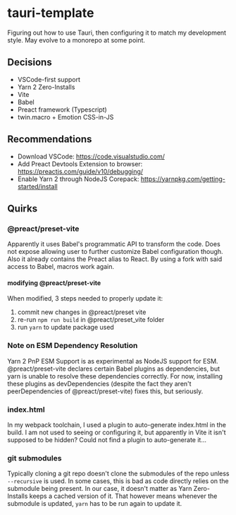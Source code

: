 # tauri-template

Figuring out how to use Tauri, then configuring it to match my development style. May evolve to a monorepo at some point.

## Decisions

- VSCode-first support
- Yarn 2 Zero-Installs
- Vite
- Babel
- Preact framework (Typescript)
- twin.macro + Emotion CSS-in-JS

## Recommendations

- Download VSCode: <https://code.visualstudio.com/>
- Add Preact Devtools Extension to browser: <https://preactjs.com/guide/v10/debugging/>
- Enable Yarn 2 through NodeJS Corepack: <https://yarnpkg.com/getting-started/install>

## Quirks

### @preact/preset-vite

Apparently it uses Babel's programmatic API to transform the code. Does not expose allowing user to further customize Babel configuration though. Also it already contains the Preact alias to React. By using a fork with said access to Babel, macros work again.

#### modifying @preact/preset-vite

When modified, 3 steps needed to properly update it:

1. commit new changes in @preact/preset vite
2. re-run `npm run build` in @preact/preset_vite folder
3. run `yarn` to update package used

### Note on ESM Dependency Resolution

Yarn 2 PnP ESM Support is as experimental as NodeJS support for ESM. @preact/preset-vite declares certain Babel plugins as dependencies, but yarn is unable to resolve these dependencies correctly. For now, installing these plugins as devDependencies (despite the fact they aren't peerDependencies of @preact/preset-vite) fixes this, but seriously.

### index.html

In my webpack toolchain, I used a plugin to auto-generate index.html in the build. I am not used to seeing or configuring it, but apparently in Vite it isn't supposed to be hidden? Could not find a plugin to auto-generate it...

### git submodules

Typically cloning a git repo doesn't clone the submodules of the repo unless `--recursive` is used. In some cases, this is bad as code directly relies on the submodule being present. In our case, it doesn't matter as Yarn Zero-Installs keeps a cached version of it. That however means whenever the submodule is updated, `yarn` has to be run again to update it.
